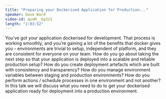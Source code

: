 ```yaml
---
title: "Preparing your Dockerised Application for Production..."
speaker: Dave Ward
video-id: quoM__Gg3zI
length: "1:03:52"
---
```

You’ve got your application dockerised for development. That process is working smoothly, and you’re gaining a lot of the benefits that docker gives you - environments are trivial to setup, independent of platform, and they are consistent for everyone on your team. How do you go about taking the next step so that your application is deployed into a scalable and reliable production setup? How do you create deployment artefacts which are built with consistency and transparency? How do you manage environment variables between staging and production environments? How do you perform actions / schedule processes in one environment and not another? In this talk we will discuss what you need to do to get your dockerised application ready for deployment into a production environment. 

